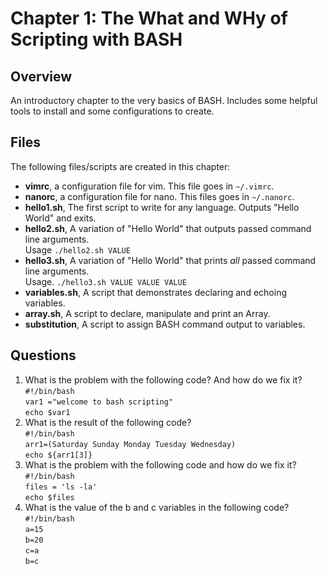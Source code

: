 # Chapter 1: The What and WHy of Scripting with BASH

## Overview
An introductory chapter to the very basics of BASH. Includes some helpful tools to install and some configurations to create.

## Files
The following files/scripts are created in this chapter: <br>
* **vimrc**, a configuration file for vim. This file goes in `~/.vimrc`.
* **nanorc**, a configuration file for nano. This files goes in `~/.nanorc`.
* **hello1.sh**, The first script to write for any language. Outputs "Hello World" and exits.
* **hello2.sh**, A variation of "Hello World" that outputs passed command line arguments. <br>
  Usage `./hello2.sh VALUE` <br>
* **hello3.sh**, A variation of "Hello World" that prints *all* passed command line arguments. <br>
  Usage. `./hello3.sh VALUE VALUE VALUE` <br>
* **variables.sh**, A script that demonstrates declaring and echoing variables.
* **array.sh**, A script to declare, manipulate and print an Array.
* **substitution**, A script to assign BASH command output to variables.

## Questions
1. What is the problem with the following code? And how do we fix it? <br>
   `#!/bin/bash` <br>
   `var1 ="welcome to bash scripting"` <br>
   `echo $var1` <br>
2. What is the result of the following code? <br>
   `#!/bin/bash` <br>
   `arr1=(Saturday Sunday Monday Tuesday Wednesday)` <br>
   `echo ${arr1[3]}` <br>
3. What is the problem with the following code and how do we fix it? <br>
   `#!/bin/bash` <br>
   `files = 'ls -la'` <br>
   `echo $files` <br>
4. What is the value of the b and c variables in the following code? <br>
   `#!/bin/bash` <br>
   `a=15` <br>
   `b=20` <br>
   `c=a` <br>
   `b=c` <br>
